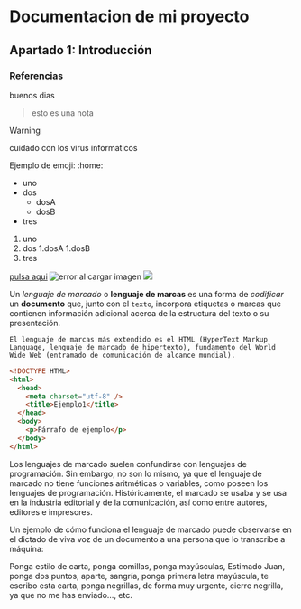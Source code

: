 # Documentacion de mi proyecto
## Apartado 1: Introducción
### Referencias
buenos dias

>esto es una nota

>[!WARNING]
>cuidado con los virus informaticos


Ejemplo de emoji: :home:
* uno
* dos
  * dosA
  * dosB
* tres

1. uno
1. dos
   1.dosA
   1.dosB
1. tres

[pulsa aqui](https://www.google.es)
![error al cargar imagen](https://www.iesaguadulce.es/centro/templates/dd_toysshop_34/images/logo_ies_aguadulce.png)
![](https://picsum.photos/id/237/200/300)

Un *lenguaje de marcado* o **lenguaje de marcas** es una forma de _codificar_ un __documento__ que, junto con el `texto`, incorpora etiquetas o marcas que contienen información adicional acerca de la estructura del texto o su presentación.
```
El lenguaje de marcas más extendido es el HTML (HyperText Markup Language, lenguaje de marcado de hipertexto), fundamento del World Wide Web (entramado de comunicación de alcance mundial).
```
```html
<!DOCTYPE HTML>
<html>
  <head>
    <meta charset="utf-8" />
    <title>Ejemplo1</title>
  </head>
  <body>
    <p>Párrafo de ejemplo</p>
  </body>
</html>
```
Los lenguajes de marcado suelen confundirse con lenguajes de programación. Sin embargo, no son lo mismo, ya que el lenguaje de marcado no tiene funciones aritméticas o variables, como poseen los lenguajes de programación. Históricamente, el marcado se usaba y se usa en la industria editorial y de la comunicación, así como entre autores, editores e impresores.

Un ejemplo de cómo funciona el lenguaje de marcado puede observarse en el dictado de viva voz de un documento a una persona que lo transcribe a máquina:

Ponga estilo de carta, ponga comillas, ponga mayúsculas, Estimado Juan, ponga dos puntos, aparte, sangría, ponga primera letra mayúscula, te escribo esta carta, ponga negrillas, de forma muy urgente, cierre negrilla, ya que no me has enviado..., etc.